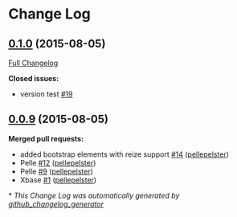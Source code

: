 # Change Log

## [0.1.0](https://github.com/pellepelster/mango/tree/0.1.0) (2015-08-05)
[Full Changelog](https://github.com/pellepelster/mango/compare/0.0.9...0.1.0)

**Closed issues:**

- version test [\#19](https://github.com/pellepelster/mango/issues/19)

## [0.0.9](https://github.com/pellepelster/mango/tree/0.0.9) (2015-08-05)
**Merged pull requests:**

- added bootstrap elements with reize support [\#14](https://github.com/pellepelster/mango/pull/14) ([pellepelster](https://github.com/pellepelster))
- Pelle [\#12](https://github.com/pellepelster/mango/pull/12) ([pellepelster](https://github.com/pellepelster))
- Pelle [\#9](https://github.com/pellepelster/mango/pull/9) ([pellepelster](https://github.com/pellepelster))
- Xbase [\#1](https://github.com/pellepelster/mango/pull/1) ([pellepelster](https://github.com/pellepelster))



\* *This Change Log was automatically generated by [github_changelog_generator](https://github.com/skywinder/Github-Changelog-Generator)*